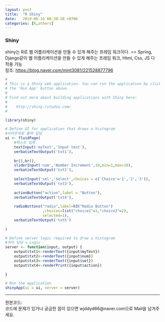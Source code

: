 ```yaml
---
layout: post
title:  "R Shiny"
date:   2019-06-16 08:30:20 +0700
categories: [R,others]
---
```


###  Shiny
shiny는 R로 웹 어플리케이션을 만들 수 있게 해주는 프레임 워크이다. => Spring, Django같이 웹 어플리케이션을 만들 수 있게 해주는 프레임 워크, Html, Css, JS 다 적용 가능  
참조: <https://blog.naver.com/mint3081/221528877796>

```R
#
# This is a Shiny web application. You can run the application by clicking
# the 'Run App' button above.
#
# Find out more about building applications with Shiny here:
#
#    http://shiny.rstudio.com/
#

library(shiny)

# Define UI for application that draws a histogram
#브라우저로 출력 담당
ui <- fluidPage(
    #텍스트 입력
    textInput('myText','Input test'),
    verbatimTextOutput('txt1'),
    
    br(),br(),
    sliderInput('num','Number Increment',10,min=1,max=10),
    verbatimTextOutput('txt2'),
    
    selectInput('sel','Select',choices = c('Choice'='1','2','3')),
    verbatimTextOutput('txt3'),
    
    actionButton("action",label = "Button"),
    verbatimTextOutput('txt4'),
    
    radioButtons("radio",label=h3("Radio Button")
                 ,choices=list("choice1"=1,"choice2"=2),
                 selected=1),
    verbatimTextOutput('txt5')
    
)

# Define server logic required to draw a histogram
#처리 담당 = Logic
server <- function(input, output) {
    output$txt1<-renderText({input$myText})
    output$txt2<-renderText({input$num})
    output$txt3<-renderText({input$sel})
    output$txt4<-renderPrint({input$action})
    
}

# Run the application 
shinyApp(ui = ui, server = server)

```

<hr>
원본코드: <https://github.com/wjddyd66/R/tree/master/Shiny><br>
코드에 문제가 있거나 궁금한 점이 있으면 wjddyd66@naver.com으로  Mail을 남겨주세요.